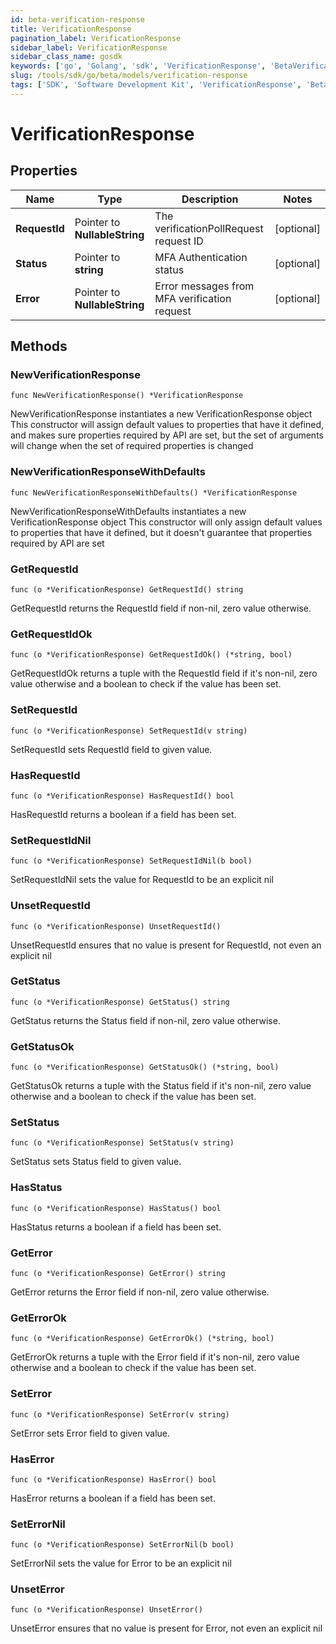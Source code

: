 ```yaml
---
id: beta-verification-response
title: VerificationResponse
pagination_label: VerificationResponse
sidebar_label: VerificationResponse
sidebar_class_name: gosdk
keywords: ['go', 'Golang', 'sdk', 'VerificationResponse', 'BetaVerificationResponse'] 
slug: /tools/sdk/go/beta/models/verification-response
tags: ['SDK', 'Software Development Kit', 'VerificationResponse', 'BetaVerificationResponse']
---
```


# VerificationResponse

## Properties

Name | Type | Description | Notes
------------ | ------------- | ------------- | -------------
**RequestId** | Pointer to **NullableString** | The verificationPollRequest request ID | [optional] 
**Status** | Pointer to **string** | MFA Authentication status | [optional] 
**Error** | Pointer to **NullableString** | Error messages from MFA verification request | [optional] 

## Methods

### NewVerificationResponse

`func NewVerificationResponse() *VerificationResponse`

NewVerificationResponse instantiates a new VerificationResponse object
This constructor will assign default values to properties that have it defined,
and makes sure properties required by API are set, but the set of arguments
will change when the set of required properties is changed

### NewVerificationResponseWithDefaults

`func NewVerificationResponseWithDefaults() *VerificationResponse`

NewVerificationResponseWithDefaults instantiates a new VerificationResponse object
This constructor will only assign default values to properties that have it defined,
but it doesn't guarantee that properties required by API are set

### GetRequestId

`func (o *VerificationResponse) GetRequestId() string`

GetRequestId returns the RequestId field if non-nil, zero value otherwise.

### GetRequestIdOk

`func (o *VerificationResponse) GetRequestIdOk() (*string, bool)`

GetRequestIdOk returns a tuple with the RequestId field if it's non-nil, zero value otherwise
and a boolean to check if the value has been set.

### SetRequestId

`func (o *VerificationResponse) SetRequestId(v string)`

SetRequestId sets RequestId field to given value.

### HasRequestId

`func (o *VerificationResponse) HasRequestId() bool`

HasRequestId returns a boolean if a field has been set.

### SetRequestIdNil

`func (o *VerificationResponse) SetRequestIdNil(b bool)`

 SetRequestIdNil sets the value for RequestId to be an explicit nil

### UnsetRequestId
`func (o *VerificationResponse) UnsetRequestId()`

UnsetRequestId ensures that no value is present for RequestId, not even an explicit nil
### GetStatus

`func (o *VerificationResponse) GetStatus() string`

GetStatus returns the Status field if non-nil, zero value otherwise.

### GetStatusOk

`func (o *VerificationResponse) GetStatusOk() (*string, bool)`

GetStatusOk returns a tuple with the Status field if it's non-nil, zero value otherwise
and a boolean to check if the value has been set.

### SetStatus

`func (o *VerificationResponse) SetStatus(v string)`

SetStatus sets Status field to given value.

### HasStatus

`func (o *VerificationResponse) HasStatus() bool`

HasStatus returns a boolean if a field has been set.

### GetError

`func (o *VerificationResponse) GetError() string`

GetError returns the Error field if non-nil, zero value otherwise.

### GetErrorOk

`func (o *VerificationResponse) GetErrorOk() (*string, bool)`

GetErrorOk returns a tuple with the Error field if it's non-nil, zero value otherwise
and a boolean to check if the value has been set.

### SetError

`func (o *VerificationResponse) SetError(v string)`

SetError sets Error field to given value.

### HasError

`func (o *VerificationResponse) HasError() bool`

HasError returns a boolean if a field has been set.

### SetErrorNil

`func (o *VerificationResponse) SetErrorNil(b bool)`

 SetErrorNil sets the value for Error to be an explicit nil

### UnsetError
`func (o *VerificationResponse) UnsetError()`

UnsetError ensures that no value is present for Error, not even an explicit nil

